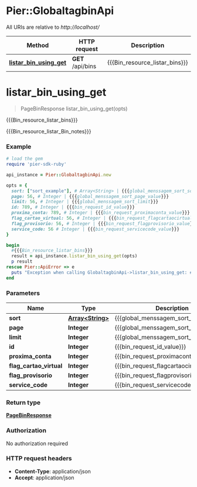# Pier::GlobaltagbinApi

All URIs are relative to *http://localhost/*

Method | HTTP request | Description
------------- | ------------- | -------------
[**listar_bin_using_get**](GlobaltagbinApi.md#listar_bin_using_get) | **GET** /api/bins | {{{Bin_resource_listar_bins}}}


# **listar_bin_using_get**
> PageBinResponse listar_bin_using_get(opts)

{{{Bin_resource_listar_bins}}}

{{{Bin_resource_listar_Bin_notes}}}

### Example
```ruby
# load the gem
require 'pier-sdk-ruby'

api_instance = Pier::GlobaltagbinApi.new

opts = { 
  sort: ["sort_example"], # Array<String> | {{{global_menssagem_sort_sort}}}
  page: 56, # Integer | {{{global_menssagem_sort_page_value}}}
  limit: 56, # Integer | {{{global_menssagem_sort_limit}}}
  id: 789, # Integer | {{{bin_request_id_value}}}
  proxima_conta: 789, # Integer | {{{bin_request_proximaconta_value}}}
  flag_cartao_virtual: 56, # Integer | {{{bin_request_flagcartaocirtual_value}}}
  flag_provisorio: 56, # Integer | {{{bin_request_flagprovisorio_value}}}
  service_code: 56 # Integer | {{{bin_request_servicecode_value}}}
}

begin
  #{{{Bin_resource_listar_bins}}}
  result = api_instance.listar_bin_using_get(opts)
  p result
rescue Pier::ApiError => e
  puts "Exception when calling GlobaltagbinApi->listar_bin_using_get: #{e}"
end
```

### Parameters

Name | Type | Description  | Notes
------------- | ------------- | ------------- | -------------
 **sort** | [**Array&lt;String&gt;**](String.md)| {{{global_menssagem_sort_sort}}} | [optional] 
 **page** | **Integer**| {{{global_menssagem_sort_page_value}}} | [optional] 
 **limit** | **Integer**| {{{global_menssagem_sort_limit}}} | [optional] 
 **id** | **Integer**| {{{bin_request_id_value}}} | [optional] 
 **proxima_conta** | **Integer**| {{{bin_request_proximaconta_value}}} | [optional] 
 **flag_cartao_virtual** | **Integer**| {{{bin_request_flagcartaocirtual_value}}} | [optional] 
 **flag_provisorio** | **Integer**| {{{bin_request_flagprovisorio_value}}} | [optional] 
 **service_code** | **Integer**| {{{bin_request_servicecode_value}}} | [optional] 

### Return type

[**PageBinResponse**](PageBinResponse.md)

### Authorization

No authorization required

### HTTP request headers

 - **Content-Type**: application/json
 - **Accept**: application/json



